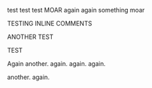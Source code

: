 test
test
test
MOAR
again
again
something
moar

TESTING INLINE COMMENTS

ANOTHER TEST

TEST

Again
another.
again.
again.
again.

another.
again.
